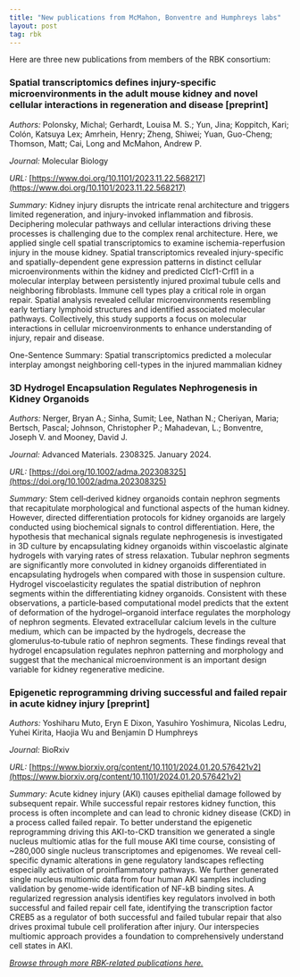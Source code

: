```yaml
---
title: "New publications from McMahon, Bonventre and Humphreys labs"
layout: post
tag: rbk
---
```


Here are three new publications from members of the RBK consortium:

### Spatial transcriptomics defines injury-specific microenvironments in the adult mouse kidney and novel cellular interactions in regeneration and disease [preprint]

*Authors:* Polonsky, Michal; Gerhardt, Louisa M. S.; Yun, Jina; Koppitch, Kari; Colón, Katsuya Lex; Amrhein, Henry; Zheng, Shiwei; Yuan, Guo-Cheng; Thomson, Matt; Cai, Long and McMahon, Andrew P.

*Journal:* Molecular Biology

*URL:* [https://www.doi.org/10.1101/2023.11.22.568217](https://www.doi.org/10.1101/2023.11.22.568217)

*Summary:* Kidney injury disrupts the intricate renal architecture and triggers limited regeneration, and injury-invoked inflammation and fibrosis. Deciphering molecular pathways and cellular interactions driving these processes is challenging due to the complex renal architecture. Here, we applied single cell spatial transcriptomics to examine ischemia-reperfusion injury in the mouse kidney. Spatial transcriptomics revealed injury-specific and spatially-dependent gene expression patterns in distinct cellular microenvironments within the kidney and predicted Clcf1-Crfl1 in a molecular interplay between persistently injured proximal tubule cells and neighboring fibroblasts. Immune cell types play a critical role in organ repair. Spatial analysis revealed cellular microenvironments resembling early tertiary lymphoid structures and identified associated molecular pathways. Collectively, this study supports a focus on molecular interactions in cellular microenvironments to enhance understanding of injury, repair and disease.

One-Sentence Summary:
Spatial transcriptomics predicted a molecular interplay amongst neighboring cell-types in the injured mammalian kidney

### 3D Hydrogel Encapsulation Regulates Nephrogenesis in Kidney Organoids

*Authors:* Nerger, Bryan A.; Sinha, Sumit; Lee, Nathan N.; Cheriyan, Maria; Bertsch, Pascal; Johnson, Christopher P.; Mahadevan, L.; Bonventre, Joseph V. and Mooney, David J.

*Journal:* Advanced Materials. 2308325. January 2024.

*URL:* [https://doi.org/10.1002/adma.202308325](https://doi.org/10.1002/adma.202308325)

*Summary:* Stem cell‐derived kidney organoids contain nephron segments that recapitulate morphological and functional aspects of the human kidney. However, directed differentiation protocols for kidney organoids are largely conducted using biochemical signals to control differentiation. Here, the hypothesis that mechanical signals regulate nephrogenesis is investigated in 3D culture by encapsulating kidney organoids within viscoelastic alginate hydrogels with varying rates of stress relaxation. Tubular nephron segments are significantly more convoluted in kidney organoids differentiated in encapsulating hydrogels when compared with those in suspension culture. Hydrogel viscoelasticity regulates the spatial distribution of nephron segments within the differentiating kidney organoids. Consistent with these observations, a particle‐based computational model predicts that the extent of deformation of the hydrogel–organoid interface regulates the morphology of nephron segments. Elevated extracellular calcium levels in the culture medium, which can be impacted by the hydrogels, decrease the glomerulus‐to‐tubule ratio of nephron segments. These findings reveal that hydrogel encapsulation regulates nephron patterning and morphology and suggest that the mechanical microenvironment is an important design variable for kidney regenerative medicine.

### Epigenetic reprogramming driving successful and failed repair in acute kidney injury [preprint]

*Authors:* Yoshiharu Muto, Eryn E Dixon, Yasuhiro Yoshimura, Nicolas Ledru, Yuhei Kirita,  Haojia Wu and Benjamin D Humphreys

*Journal:* BioRxiv

*URL:* [https://www.biorxiv.org/content/10.1101/2024.01.20.576421v2](https://www.biorxiv.org/content/10.1101/2024.01.20.576421v2)

*Summary:* Acute kidney injury (AKI) causes epithelial damage followed by subsequent repair. While successful repair restores kidney function, this process is often incomplete and can lead to chronic kidney disease (CKD) in a process called failed repair. To better understand the epigenetic reprogramming driving this AKI-to-CKD transition we generated a single nucleus multiomic atlas for the full mouse AKI time course, consisting of ~280,000 single nucleus transcriptomes and epigenomes. We reveal cell-specific dynamic alterations in gene regulatory landscapes reflecting especially activation of proinflammatory pathways. We further generated single nucleus multiomic data from four human AKI samples including validation by genome-wide identification of NF-kB binding sites. A regularized regression analysis identifies key regulators involved in both successful and failed repair cell fate, identifying the transcription factor CREB5 as a regulator of both successful and failed tubular repair that also drives proximal tubule cell proliferation after injury. Our interspecies multiomic approach provides a foundation to comprehensively understand cell states in AKI.


[*Browse through more RBK-related publications here.*](https://www.atlas-d2k.org/chaise/recordset/#2/Common:Publication/*::facets::N4IghgdgJiBcDaoDOB7ArgJwMYFM6JHQBcAjdafEAYRQFtaUIQAaEABTRIBsBLLMIj0YB9GhFQZBaWsIBmAaxwBPEAF0AvqwBKASQAia1lgAWKPjiSUAigFoAzAGkArABY16jUA@sort(Year::desc::,Month::desc::,RID::desc::))
